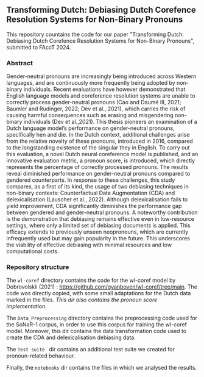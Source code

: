 ## Transforming Dutch: Debiasing Dutch Corefence Resolution Systems for Non-Binary Pronouns

This repository countains the code for our paper "Transforming Dutch: Debiasing Dutch Corefence Resolution Systems for Non-Binary Pronouns", submitted to FAccT 2024.

### Abstract
Gender-neutral pronouns are increasingly being introduced across Western languages, and are continuously more frequently being adopted by non-binary individuals. Recent evaluations have however demonstrated that English language models and coreference resolution systems are unable to correctly process gender-neutral pronouns (Cao and Daumé III, 2021; Baumler and Rudinger, 2022; Dev et al., 2021), which carries the risk of causing harmful consequences such as erasing and misgendering non-binary individuals (Dev et al.,2021). This thesis pioneers an examination of a Dutch language model’s performance on gender-neutral pronouns, specifically hen and die. In the Dutch context, additional challenges arise from the relative novelty of these pronouns, introduced in 2016, compared to the longstanding existence of the singular they in English. To carry out this evaluation, a novel Dutch neural coreference model is published, and an innovative evaluation metric, a pronoun score, is introduced, which directly represents the percentage of correctly processed pronouns. The results reveal diminished performance on gender-neutral pronouns compared to gendered counterparts. In response to these challenges, this study compares, as a first of its kind, the usage of two debiasing techniques in non-binary contexts: Counterfactual Data Augmentation (CDA) and delexicalisation (Lauscher et al., 2022). Although delexicalisation fails to yield improvement, CDA significantly diminishes the
performance gap between gendered and gender-neutral pronouns. A noteworthy contribution is the demonstration that debiasing remains effective even in low-resource settings, where only a limited set of debiasing documents is applied. This efficacy extends to previously unseen neopronouns, which are currently infrequently used but may gain popularity in the future. This underscores the viability of effective debiasing with minimal resources and low computational costs.

### Repository structure 
The `wl-coref` directory contains the code for the wl-coref model by Dobrovolskii (2021) : https://github.com/gvanboven/wl-coref/tree/main. The code was directly copied, with some small adaptations for the Dutch data marked in the files. *This dir also contains the pronoun score implementation*.

The `Data_Preprocessing` directory contains the preprocessing code used for the SoNaR-1 corpus, in order to use this corpus for training the wl-coref model. Moreover, this dir contains the data transformation code used to create the CDA and delexicalisation debiasing data.

The `Test suite ` dir contains an additional test suite we created for pronoun-related behaviour.

Finally, the `notebooks` dir contains the files in which we analysed the results. 
